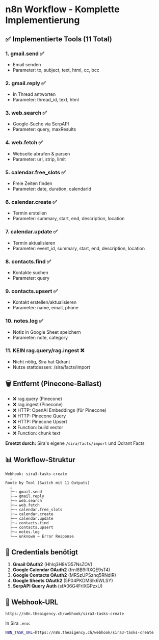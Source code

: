 # n8n Workflow - Komplette Implementierung

## ✅ Implementierte Tools (11 Total)

### 1. gmail.send ✅
- Email senden
- Parameter: to, subject, text, html, cc, bcc

### 2. gmail.reply ✅
- In Thread antworten
- Parameter: thread_id, text, html

### 3. web.search ✅
- Google-Suche via SerpAPI
- Parameter: query, maxResults

### 4. web.fetch ✅
- Webseite abrufen & parsen
- Parameter: url, strip, limit

### 5. calendar.free_slots ✅
- Freie Zeiten finden
- Parameter: date, duration, calendarId

### 6. calendar.create ✅
- Termin erstellen
- Parameter: summary, start, end, description, location

### 7. calendar.update ✅
- Termin aktualisieren
- Parameter: event_id, summary, start, end, description, location

### 8. contacts.find ✅
- Kontakte suchen
- Parameter: query

### 9. contacts.upsert ✅
- Kontakt erstellen/aktualisieren
- Parameter: name, email, phone

### 10. notes.log ✅
- Notiz in Google Sheet speichern
- Parameter: note, category

### 11. KEIN rag.query/rag.ingest ❌
- Nicht nötig, Sira hat Qdrant
- Nutze stattdessen: /sira/facts/import

## 🗑️ Entfernt (Pinecone-Ballast)

- ❌ rag.query (Pinecone)
- ❌ rag.ingest (Pinecone)
- ❌ HTTP: OpenAI Embeddings (für Pinecone)
- ❌ HTTP: Pinecone Query
- ❌ HTTP: Pinecone Upsert
- ❌ Function: build vector
- ❌ Function: chunk text

**Ersetzt durch:** Sira's eigene `/sira/facts/import` und Qdrant Facts

## 📊 Workflow-Struktur

```
Webhook: sira3-tasks-create
  ↓
Route by Tool (Switch mit 11 Outputs)
  ↓
  ├─→ gmail.send
  ├─→ gmail.reply
  ├─→ web.search
  ├─→ web.fetch
  ├─→ calendar.free_slots
  ├─→ calendar.create
  ├─→ calendar.update
  ├─→ contacts.find
  ├─→ contacts.upsert
  ├─→ notes.log
  └─→ unknown → Error Response
```

## 🔧 Credentials benötigt

1. **Gmail OAuth2** (HhIq3H8VG57NsZOV)
2. **Google Calendar OAuth2** (frnl8B9iRXQE9sT4)
3. **Google Contacts OAuth2** (MRSzUPSzhq5RNdlR)
4. **Google Sheets OAuth2** (5P04PKDMSlk6WLSY)
5. **SerpAPI Query Auth** (sfA06G4FrIXGPzxU)

## 📝 Webhook-URL

```
https://n8n.theaigency.ch/webhook/sira3-tasks-create
```

In Sira `.env`:
```bash
N8N_TASK_URL=https://n8n.theaigency.ch/webhook/sira3-tasks-create
```
